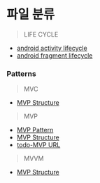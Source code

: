 파일 분류
=========

> LIFE CYCLE
- [android activity lifecycle](https://github.com/ryusehui/references/blob/main/image/activity-lifecycle.png)
- [android fragment lifecycle](https://github.com/ryusehui/references/blob/main/image/fragment-lifecycle.png)

### Patterns

> MVC
- [MVP Structure](https://github.com/ryusehui/references/blob/main/image/MVC.png)

> MVP
- [MVP Pattern](https://github.com/ryusehui/references/blob/main/image/Model_View_Presenter_GUI_Design_Pattern.png)
- [MVP Structure](https://github.com/ryusehui/references/blob/main/image/MVP.png)
- [todo-MVP URL](https://github.com/ryusehui/references/blob/main/image/todo-MVP-URL.png)

> MVVM
- [MVP Structure](https://github.com/ryusehui/references/blob/main/image/MVVM.png)
